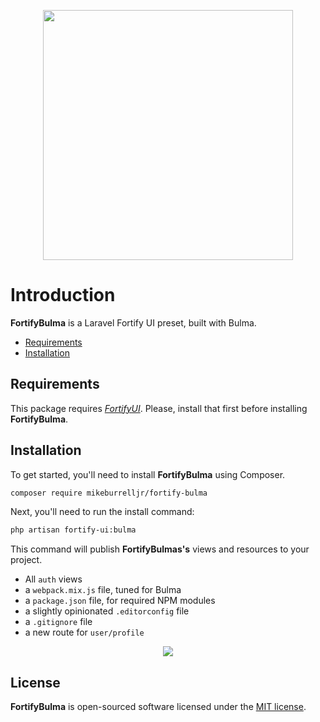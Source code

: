 <p align="center"><img width="400" src="https://github.com/zacksmash/fortify-ui-preset/raw/master/fortify-preset-image.png"></p>

# Introduction

**FortifyBulma** is a Laravel Fortify UI preset, built with Bulma.

- [Requirements](#requirements)
- [Installation](#installation)

<a name="requirements"></a>
## Requirements

This package requires [*FortifyUI*](https://github.com/zacksmash/fortify-ui). Please, install that first before installing **FortifyBulma**.

<a name="installation"></a>
## Installation

To get started, you'll need to install **FortifyBulma** using Composer.

```bash
composer require mikeburrelljr/fortify-bulma
```

Next, you'll need to run the install command:

```bash
php artisan fortify-ui:bulma
```

This command will publish **FortifyBulmas's** views and resources to your project.

- All `auth` views
- a `webpack.mix.js` file, tuned for Bulma
- a `package.json` file, for required NPM modules
- a slightly opinionated `.editorconfig` file
- a `.gitignore` file
- a new route for `user/profile`

<p align="center"><img  src="https://github.com/zacksmash/fortify-ui-preset/raw/master/fortify-preset-screenshot.png"></p>

## License

**FortifyBulma** is open-sourced software licensed under the [MIT license](LICENSE.md).
